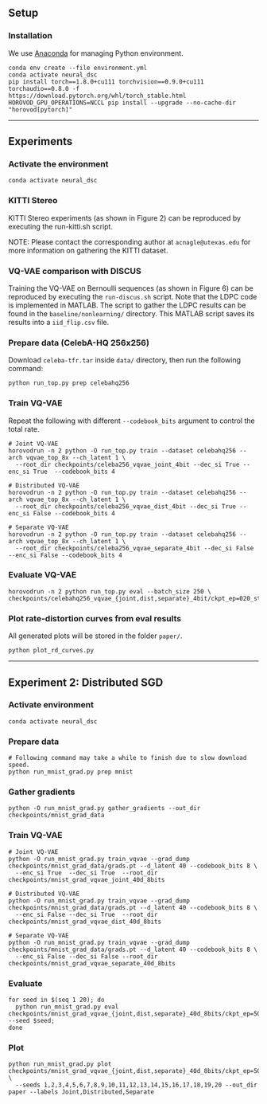 ## Setup
### Installation
We use [Anaconda](https://www.anaconda.com/products/individual) for managing Python environment.
```shell
conda env create --file environment.yml
conda activate neural_dsc
pip install torch==1.8.0+cu111 torchvision==0.9.0+cu111 torchaudio==0.8.0 -f https://download.pytorch.org/whl/torch_stable.html
HOROVOD_GPU_OPERATIONS=NCCL pip install --upgrade --no-cache-dir "horovod[pytorch]"
```

----

## Experiments

### Activate the environment
```shell
conda activate neural_dsc
```

### KITTI Stereo
KITTI Stereo experiments (as shown in Figure 2) can be reproduced by executing the run-kitti.sh script. 

NOTE: Please contact the corresponding author at `acnagle@utexas.edu` for more information on gathering the KITTI dataset.

### VQ-VAE comparison with DISCUS
Training the VQ-VAE on Bernoulli sequences (as shown in Figure 6) can be reproduced by executing the `run-discus.sh` script. Note that the LDPC code is implemented in MATLAB. The script to gather the LDPC results can be found in the `baseline/nonlearning/` directory. This MATLAB script saves its results into a `iid_flip.csv` file.

### Prepare data (CelebA-HQ 256x256)
Download `celeba-tfr.tar` inside `data/` directory, then run the following command:
```shell
python run_top.py prep celebahq256
```

### Train VQ-VAE
Repeat the following with different `--codebook_bits` argument to control the total rate.
```shell
# Joint VQ-VAE
horovodrun -n 2 python -O run_top.py train --dataset celebahq256 --arch vqvae_top_8x --ch_latent 1 \
  --root_dir checkpoints/celeba256_vqvae_joint_4bit --dec_si True --enc_si True  --codebook_bits 4

# Distributed VQ-VAE
horovodrun -n 2 python -O run_top.py train --dataset celebahq256 --arch vqvae_top_8x --ch_latent 1 \
  --root_dir checkpoints/celeba256_vqvae_dist_4bit --dec_si True --enc_si False --codebook_bits 4

# Separate VQ-VAE
horovodrun -n 2 python -O run_top.py train --dataset celebahq256 --arch vqvae_top_8x --ch_latent 1 \
  --root_dir checkpoints/celeba256_vqvae_separate_4bit --dec_si False --enc_si False --codebook_bits 4
```

### Evaluate VQ-VAE
```shell
horovodrun -n 2 python run_top.py eval --batch_size 250 \
checkpoints/celebahq256_vqvae_{joint,dist,separate}_4bit/ckpt_ep=020_step=0016880.pt
```

### Plot rate-distortion curves from eval results
All generated plots will be stored in the folder `paper/`.
```shell
python plot_rd_curves.py
```

----

## Experiment 2: Distributed SGD

### Activate environment
```shell
conda activate neural_dsc
```

### Prepare data
```shell
# Following command may take a while to finish due to slow download speed.
python run_mnist_grad.py prep mnist
```

### Gather gradients
```shell
python -O run_mnist_grad.py gather_gradients --out_dir checkpoints/mnist_grad_data
```

### Train VQ-VAE
```shell
# Joint VQ-VAE
python -O run_mnist_grad.py train_vqvae --grad_dump checkpoints/mnist_grad_data/grads.pt --d_latent 40 --codebook_bits 8 \
  --enc_si True  --dec_si True  --root_dir checkpoints/mnist_grad_vqvae_joint_40d_8bits

# Distributed VQ-VAE
python -O run_mnist_grad.py train_vqvae --grad_dump checkpoints/mnist_grad_data/grads.pt --d_latent 40 --codebook_bits 8 \
  --enc_si False --dec_si True  --root_dir checkpoints/mnist_grad_vqvae_dist_40d_8bits

# Separate VQ-VAE
python -O run_mnist_grad.py train_vqvae --grad_dump checkpoints/mnist_grad_data/grads.pt --d_latent 40 --codebook_bits 8 \
  --enc_si False --dec_si False --root_dir checkpoints/mnist_grad_vqvae_separate_40d_8bits
```

### Evaluate
```shell
for seed in $(seq 1 20); do
  python run_mnist_grad.py eval checkpoints/mnist_grad_vqvae_{joint,dist,separate}_40d_8bits/ckpt_ep=500_step=0391000.pt --seed $seed;
done
```

### Plot
```shell
python run_mnist_grad.py plot checkpoints/mnist_grad_vqvae_{joint,dist,separate}_40d_8bits/ckpt_ep=500_step=0391000.pt \
  --seeds 1,2,3,4,5,6,7,8,9,10,11,12,13,14,15,16,17,18,19,20 --out_dir paper --labels Joint,Distributed,Separate
```
